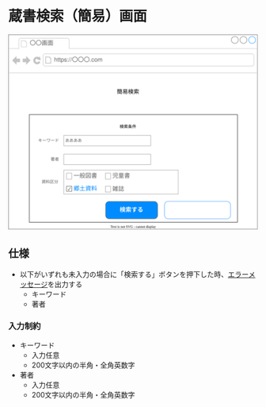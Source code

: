 # 蔵書検索（簡易）画面

![](./ui.drawio.svg)

## 仕様

- 以下がいずれも未入力の場合に「検索する」ボタンを押下した時、[エラーメッセージ](../メッセージ.md)を出力する
  - キーワード
  - 著者

### 入力制約

- キーワード
  - 入力任意
  - 200文字以内の半角・全角英数字
- 著者
  - 入力任意
  - 200文字以内の半角・全角英数字

